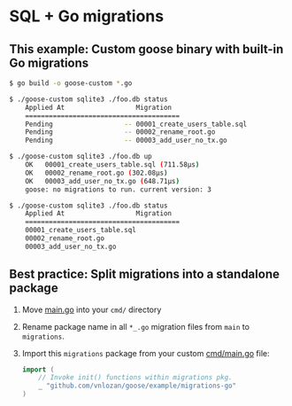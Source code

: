 # SQL + Go migrations

## This example: Custom goose binary with built-in Go migrations

```bash
$ go build -o goose-custom *.go
```

```bash
$ ./goose-custom sqlite3 ./foo.db status
    Applied At                  Migration
    =======================================
    Pending                  -- 00001_create_users_table.sql
    Pending                  -- 00002_rename_root.go
    Pending                  -- 00003_add_user_no_tx.go

$ ./goose-custom sqlite3 ./foo.db up
    OK   00001_create_users_table.sql (711.58µs)
    OK   00002_rename_root.go (302.08µs)
    OK   00003_add_user_no_tx.go (648.71µs)
    goose: no migrations to run. current version: 3

$ ./goose-custom sqlite3 ./foo.db status
    Applied At                  Migration
    =======================================
    00001_create_users_table.sql
    00002_rename_root.go
    00003_add_user_no_tx.go
```

## Best practice: Split migrations into a standalone package

1. Move [main.go](main.go) into your `cmd/` directory

2. Rename package name in all `*_.go` migration files from `main` to `migrations`.

3. Import this `migrations` package from your custom [cmd/main.go](main.go) file:

   ```go
   import (
       // Invoke init() functions within migrations pkg.
       _ "github.com/vnlozan/goose/example/migrations-go"
   )
   ```
